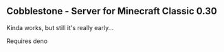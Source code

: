## Cobblestone - Server for Minecraft Classic 0.30

Kinda works, but still it's really early...

Requires deno